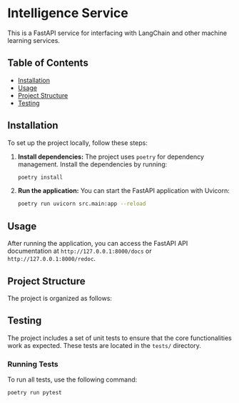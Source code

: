 # Intelligence Service

This is a FastAPI service for interfacing with LangChain and other machine learning services.

## Table of Contents

- [Installation](#installation)
- [Usage](#usage)
- [Project Structure](#project-structure)
- [Testing](#testing)

## Installation

To set up the project locally, follow these steps:

1. **Install dependencies:**
    The project uses `poetry` for dependency management. Install the dependencies by running:
    ```bash
    poetry install
    ```

2. **Run the application:**
    You can start the FastAPI application with Uvicorn:
    ```bash
    poetry run uvicorn src.main:app --reload
    ```

## Usage

After running the application, you can access the FastAPI API documentation at `http://127.0.0.1:8000/docs` or `http://127.0.0.1:8000/redoc`.

## Project Structure

The project is organized as follows:

## Testing

The project includes a set of unit tests to ensure that the core functionalities work as expected. These tests are located in the `tests/` directory.

### Running Tests

To run all tests, use the following command:

```bash
poetry run pytest